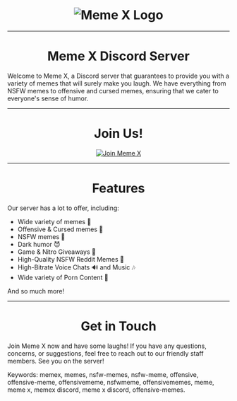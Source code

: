 <div align="center">

# ![Meme X Logo](https://i.imgur.com/9piW5n5.png)

</div>

---

<div align="center">

# Meme X Discord Server

</div>

Welcome to Meme X, a Discord server that guarantees to provide you with a variety of memes that will surely make you laugh. We have everything from NSFW memes to offensive and cursed memes, ensuring that we cater to everyone's sense of humor.

---

<div align="center">

# Join Us!

</div>

<div align="center">

[![Join Meme X](https://img.shields.io/badge/Join-Meme%20X-7289DA?style=for-the-badge&logo=discord&logoColor=white)](https://discord.gg/memex)

</div>

---

<div align="center">

# Features

</div>

Our server has a lot to offer, including:

- Wide variety of memes 🤣
- Offensive & Cursed memes 🤬
- NSFW memes 🔞
- Dark humor 😈
- Game & Nitro Giveaways 🥳
- High-Quality NSFW Reddit Memes 🦧
- High-Bitrate Voice Chats 🔊 and Music 🎶
- Wide variety of Porn Content 💋

And so much more!

---

<div align="center">

# Get in Touch

</div>

Join Meme X now and have some laughs! If you have any questions, concerns, or suggestions, feel free to reach out to our friendly staff members. See you on the server!

Keywords: memex, memes, nsfw-memes, nsfw-meme, offensive, offensive-meme, offensivememe, nsfwmeme, offensivememes, meme, meme x, memex discord, meme x discord, offensive-memes.

